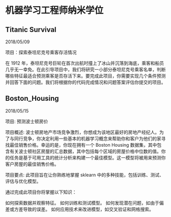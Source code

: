 # 机器学习工程师纳米学位

## Titanic Survival

2018/05/09

项目：探索泰坦尼克号乘客存活情况

在 1912 年，泰坦尼克号巨轮在首次出航时撞上了冰山并沉落到海底，乘客和船员几乎无一幸免。在此引导项目中，我们将研究一小部分泰坦尼克号乘客名单，判断哪些特征最适合预测乘客是否存活下来。要完成此项目，你需要实现几个条件预测并回答下面的问题。我们将根据你的代码完成情况和问题答案评估你提交的项目。

## Boston_Housing

2018/05/15

项目: 预测波士顿房价

项目概述:
波士顿房地产市场竞争激烈，你想成为该地区最好的房地产经纪人。为了与同行竞争，你决定利用一些基本的机器学习概念来帮助你和客户为他们的家寻找最佳销售价格。幸运的是，你现在拥有一个 Boston Housing 数据集，其中包含有关波士顿社区房屋的汇总数据，其中包括每个区域的房屋价格中位数的值。你的任务是基于可用工具的统计分析来构建一个最佳模型。这一模型将被用来预测你客户房屋的最佳销售价格。

项目要点:
此项目旨在让你熟练地掌握 sklearn 中的多种技能，包括训练、测试、评估与优化模型。

通过完成此项目你将掌握以下知识：

如何探索数据并观察特征。
如何训练和测试模型。
如何发现潜在问题，如由于偏差或方差导致的误差。
如何应用技术来改进模型，如交叉验证和网格搜索。
